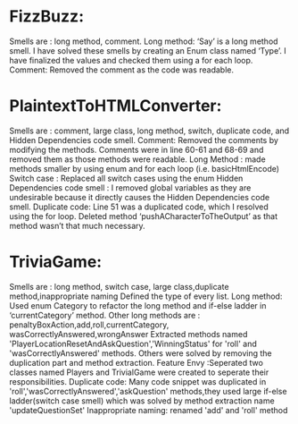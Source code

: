 # FizzBuzz:
Smells are : long method, comment.
Long method: ‘Say’ is a long method smell.
I have solved these smells by creating an Enum class named ‘Type’. I have finalized the values and checked them using a for each loop. 
Comment: Removed the comment as the code was readable.

# PlaintextToHTMLConverter:
Smells are : comment, large class, long method, switch, duplicate code, and Hidden Dependencies code smell.
Comment: Removed the comments by modifying the methods. Comments were in line 60-61 and 68-69 and removed them as those methods were readable.
Long Method : made methods smaller by using enum and for each loop (i.e. basicHtmlEncode)
Switch case : Replaced all switch cases using the enum
Hidden Dependencies code smell : I removed global variables as they are undesirable because it directly causes the Hidden Dependencies code smell.
Duplicate code: Line 51 was a duplicated code, which I resolved using the for loop.
Deleted method ‘pushACharacterToTheOutput’ as that method wasn’t that much necessary. 


# TriviaGame:
Smells are : long method, switch case, large class,duplicate method,inappropriate naming
Defined the type of every list.
Long method: Used enum Category to refactor the long method and if-else ladder in ‘currentCategory’ method.
Other long methods are : penaltyBoxAction,add,roll,currentCategory, wasCorrectlyAnswered,wrongAnswer
Extracted methods named 'PlayerLocationResetAndAskQuestion','WinningStatus' for 'roll' and 'wasCorrectlyAnswered' methods. Others were solved by removing the duplication part and method extraction.
Feature Envy :Seperated two classes named Players and TrivialGame were created to seperate their responsibilities. 
Duplicate code: Many code snippet was duplicated in 'roll','wasCorrectlyAnswered','askQuestion' methods,they used large if-else ladder(switch case smell)  which was solved by method extraction name 'updateQuestionSet' 
Inappropriate naming: renamed 'add' and 'roll' method






